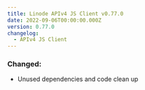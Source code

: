 ```yaml
---
title: Linode APIv4 JS Client v0.77.0
date: 2022-09-06T00:00:00.000Z
version: 0.77.0
changelog:
  - APIv4 JS Client
---
```


### Changed:

- Unused dependencies and code clean up

